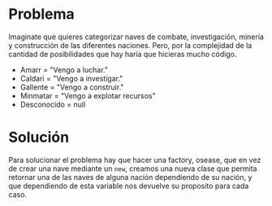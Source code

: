 # Problema
Imaginate que quieres categorizar naves de combate, investigación, minería y construcción de las diferentes naciones. Pero, por la complejidad de la cantidad de posibilidades que hay haría que hicieras mucho código.

* Amarr = "Vengo a luchar."
* Caldari = "Vengo a investigar."
* Gallente = "Vengo a construir."
* Minmatar = "Vengo a explotar recursos"
* Desconocido = null



# Solución
Para solucionar el problema hay que hacer una factory, osease, que en vez de crear una nave mediante un `new`, creamos una nueva clase que permita retornar una de las naves de alguna nación dependiendo de su nación, y que dependiendo de esta variable nos devuelve su proposito para cada caso.
